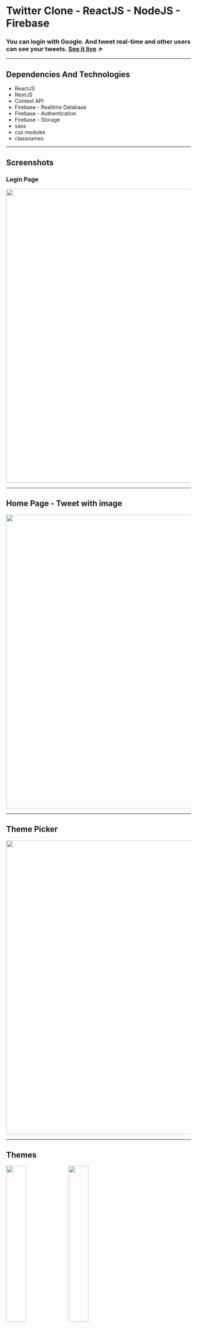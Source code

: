 # Twitter Clone - ReactJS - NodeJS - Firebase

### You can login with Google. And tweet real-time and other users can see your tweets. [See it live](https://react-twitter-clone-with-nextjs.vercel.app/) ↗

---

## Dependencies And Technologies

- ReactJS
- NextJS
- Context API
- Firebase - Realtime Database
- Firebase - Authentication
- Firebase - Storage
- sass
- css modules
- classnames

---

## Screenshots

### Login Page

<img src="https://user-images.githubusercontent.com/77120913/202587451-d0e722c3-e5a6-4acc-83fb-8b3f68aaca88.png" width="800"/>

---

## Home Page - Tweet with image

<img src="https://user-images.githubusercontent.com/77120913/202589432-2f56aec8-2134-4a22-b316-2702cb29dd93.png" width="800" />

<br/>

---

## Theme Picker

<img src="https://user-images.githubusercontent.com/77120913/202588778-2a2643d3-eebe-49a5-bd25-3aa0f8365237.png" width="800" />

<br/>

---

## Themes

<div>
  <img src="https://user-images.githubusercontent.com/77120913/202588788-5e3e6257-0748-4367-9881-73eadb43e60e.png" width="33%" />
  <img src="https://user-images.githubusercontent.com/77120913/202588767-bb167e85-d7fd-4381-9b4c-563b845be61f.png" width="33%" />
  <img src="https://user-images.githubusercontent.com/77120913/202588762-d7c3b79e-4aee-44bd-9bb9-b8b20ed2638b.png" width="33%" />
</div>

---

## License

MIT

--

## Author

Bilal Halıcı [Github](https://github.com/BllHlc)

## Support

If you like this project, please consider giving it a ⭐️ on Github and sharing it with your friends via social media.

## Contact

If you want to contact me you can reach me at [linkedin](https://www.linkedin.com/in/bilal-halici).
